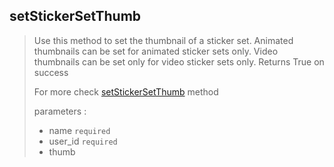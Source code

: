 ## setStickerSetThumb

> Use this method to set the thumbnail of a sticker set. Animated thumbnails can be set for animated sticker sets only. Video thumbnails can be set only for video sticker sets only. Returns True on success
>
> For more check [setStickerSetThumb](https://core.telegram.org/bots/api#setstickersetthumb) method
>
> parameters :
>
> - name `required`
> - user_id `required`
> - thumb
